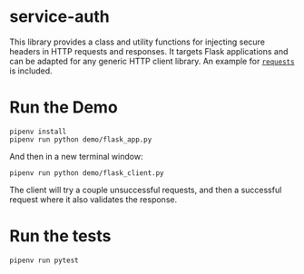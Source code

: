 # service-auth

This library provides a class and utility functions for injecting secure headers in HTTP requests and responses. It targets Flask applications and can be adapted for any generic HTTP client library. An example for [`requests`](http://docs.python-requests.org/en/master/) is included.

# Run the Demo

```
pipenv install
pipenv run python demo/flask_app.py
```

And then in a new terminal window:

```
pipenv run python demo/flask_client.py
```

The client will try a couple unsuccessful requests, and then a successful request where it also validates the response.

# Run the tests

```
pipenv run pytest
```
